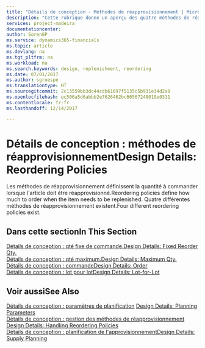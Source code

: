 ```yaml
---
title: "Détails de conception - Méthodes de réapprovisionnement | Microsoft Docs"
description: "Cette rubrique donne un aperçu des quatre méthodes de réapprovisionnement disponibles."
services: project-madeira
documentationcenter: 
author: SorenGP
ms.service: dynamics365-financials
ms.topic: article
ms.devlang: na
ms.tgt_pltfrm: na
ms.workload: na
ms.search.keywords: design, replenishment, reordering
ms.date: 07/01/2017
ms.author: sgroespe
ms.translationtype: HT
ms.sourcegitcommit: 2c13559bb3dc44cdb61697f5135c5b931e34d2a8
ms.openlocfilehash: ec506a5d6abbb2e7626462bc66567248019e0311
ms.contentlocale: fr-fr
ms.lasthandoff: 12/14/2017

---
```

# <a name="design-details-reordering-policies"></a><span data-ttu-id="8541c-103">Détails de conception : méthodes de réapprovisionnement</span><span class="sxs-lookup"><span data-stu-id="8541c-103">Design Details: Reordering Policies</span></span>
<span data-ttu-id="8541c-104">Les méthodes de réapprovisionnement définissent la quantité à commander lorsque l'article doit être réapprovisionné.</span><span class="sxs-lookup"><span data-stu-id="8541c-104">Reordering policies define how much to order when the item needs to be replenished.</span></span> <span data-ttu-id="8541c-105">Quatre différentes méthodes de réapprovisionnement existent.</span><span class="sxs-lookup"><span data-stu-id="8541c-105">Four different reordering policies exist.</span></span>  

## <a name="in-this-section"></a><span data-ttu-id="8541c-106">Dans cette section</span><span class="sxs-lookup"><span data-stu-id="8541c-106">In This Section</span></span>  
[<span data-ttu-id="8541c-107">Détails de conception : qté fixe de commande.</span><span class="sxs-lookup"><span data-stu-id="8541c-107">Design Details: Fixed Reorder Qty.</span></span>](design-details-fixed-reorder-qty.md)  
[<span data-ttu-id="8541c-108">Détails de conception : qté maximum.</span><span class="sxs-lookup"><span data-stu-id="8541c-108">Design Details: Maximum Qty.</span></span>](design-details-maximum-qty.md)  
[<span data-ttu-id="8541c-109">Détails de conception : commande</span><span class="sxs-lookup"><span data-stu-id="8541c-109">Design Details: Order</span></span>](design-details-order.md)  
[<span data-ttu-id="8541c-110">Détails de conception : lot pour lot</span><span class="sxs-lookup"><span data-stu-id="8541c-110">Design Details: Lot-for-Lot</span></span>](design-details-lot-for-lot.md)  

## <a name="see-also"></a><span data-ttu-id="8541c-111">Voir aussi</span><span class="sxs-lookup"><span data-stu-id="8541c-111">See Also</span></span>  
<span data-ttu-id="8541c-112">[Détails de conception : paramètres de planification](design-details-planning-parameters.md) </span><span class="sxs-lookup"><span data-stu-id="8541c-112">[Design Details: Planning Parameters](design-details-planning-parameters.md) </span></span>  
<span data-ttu-id="8541c-113">[Détails de conception : gestion des méthodes de réapprovisionnement](design-details-handling-reordering-policies.md) </span><span class="sxs-lookup"><span data-stu-id="8541c-113">[Design Details: Handling Reordering Policies](design-details-handling-reordering-policies.md) </span></span>  
[<span data-ttu-id="8541c-114">Détails de conception : planification de l'approvisionnement</span><span class="sxs-lookup"><span data-stu-id="8541c-114">Design Details: Supply Planning</span></span>](design-details-supply-planning.md)


